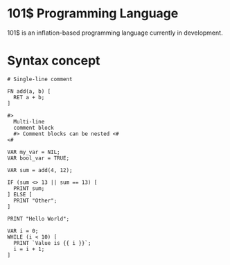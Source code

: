 # 101$ Programming Language
101$ is an inflation-based programming language currently in development.

# Syntax concept

```
# Single-line comment

FN add(a, b) [
  RET a + b;
]

#>
  Multi-line
  comment block
  #> Comment blocks can be nested <#
<#

VAR my_var = NIL;
VAR bool_var = TRUE;

VAR sum = add(4, 12);

IF (sum <> 13 || sum == 13) [
  PRINT sum;
] ELSE [
  PRINT "Other";
]

PRINT "Hello World";

VAR i = 0;
WHILE (i < 10) [
  PRINT `Value is {{ i }}`;
  i = i + 1;
]
```
